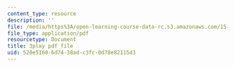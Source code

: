 ```yaml
---
content_type: resource
description: ''
file: /media/https%3A/open-learning-course-data-rc.s3.amazonaws.com/15-071-the-analytics-edge-spring-2017/520e51606d7438adc3fc0d78e8211543_CaLv-IWX5vo.pdf
file_type: application/pdf
resourcetype: Document
title: 3play pdf file
uid: 520e5160-6d74-38ad-c3fc-0d78e8211543
---
```

